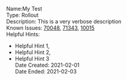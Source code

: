 Name:My Test<br/>
Type: Rollout<br/>
Description: This is a very verbose description<br/>
Known Issues: 
[70048](https:&#x2F;&#x2F;fivetran.height.app&#x2F;T-70048), 
[71343](https:&#x2F;&#x2F;fivetran.height.app&#x2F;T-71343), 
[10015](https:&#x2F;&#x2F;fivetran.height.app&#x2F;T-10015)<br/>
Helpful Hints: 
* Helpful Hint 1,
* Helpful Hint 2,
* Helpful Hint 3<br/>
Date Created: 2021-02-01<br/>
Date Ended: 2021-02-03<br/>